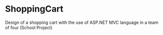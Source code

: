 # ShoppingCart
Design of a shopping cart with the use of ASP.NET MVC language in a team of four (School Project)
